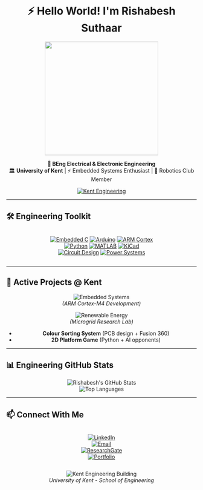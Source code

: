 <div align="center">
  
# ⚡ Hello World! I'm Rishabesh Suthaar  

<img src="https://media.giphy.com/media/v1.Y2lkPTc5MGI3NjExcDhyYnRjY2N4d2V1Y2VqY2Z2Z3J5eWxqY2l4Y3BhbjB1bmRqYyZlcD12MV9pbnRlcm5hbF9naWZfYnlfaWQmY3Q9Zw/l0HU7JI1Ac0sK3Q9a/giphy.gif" width="300">  

**🔌 BEng Electrical & Electronic Engineering**  
🏛️ **University of Kent** | ⚡ Embedded Systems Enthusiast | 🤖 Robotics Club Member  

[![Kent Engineering](https://img.shields.io/badge/University_of_Kent-00205B?style=for-the-flat&logo=university&logoColor=white)](https://www.kent.ac.uk/engineering)  

</div>

---

## **🛠️ Engineering Toolkit**  

<div align="center" style="display: flex; flex-wrap: wrap; gap: 10px; justify-content: center;">

[![Embedded C](https://img.shields.io/badge/Embedded_C-A8B9CC?style=for-the-badge&logo=c&logoColor=black)](https://github.com/topics/embedded-c)
[![Arduino](https://img.shields.io/badge/Arduino-00979D?style=for-the-badge&logo=arduino&logoColor=white)](https://github.com/topics/arduino)
[![ARM Cortex](https://img.shields.io/badge/ARM_Cortex-M-0091BD?style=for-the-badge&logo=arm&logoColor=white)](https://github.com/topics/arm-cortex)  
[![Python](https://img.shields.io/badge/Python-3776AB?style=for-the-badge&logo=python&logoColor=white)](https://github.com/topics/python)
[![MATLAB](https://img.shields.io/badge/MATLAB-0076A8?style=for-the-badge&logo=mathworks&logoColor=white)](https://github.com/topics/matlab)
[![KiCad](https://img.shields.io/badge/KiCad-314CB0?style=for-the-badge&logo=kicad&logoColor=white)](https://github.com/topics/kicad)  
[![Circuit Design](https://img.shields.io/badge/Circuit_Design-FF6600?style=for-the-badge&logo=circuit-diagram&logoColor=white)](https://github.com/topics/electronics)
[![Power Systems](https://img.shields.io/badge/Power_Systems-FF0000?style=for-the-badge&logo=power-plug&logoColor=white)](https://github.com/topics/power-electronics)

</div>

---

## **🔬 Active Projects @ Kent**  

<div align="center">
  
![Embedded Systems](https://media.giphy.com/media/VbnUQpnihPSIgIXuZv/giphy.gif)  
*(ARM Cortex-M4 Development)*  

![Renewable Energy](https://media.giphy.com/media/ZdFjZfTpzPtUY/giphy.gif)  
*(Microgrid Research Lab)*  

- **Colour Sorting System** (PCB design + Fusion 360)  
- **2D Platform Game** (Python + AI opponents)  

</div>

---

## **📊 Engineering GitHub Stats**  

<div align="center">
  
![Rishabesh's GitHub Stats](https://github-readme-stats.vercel.app/api?username=rishabesh&show_icons=true&theme=dark&hide_border=true&bg_color=00205B&title_color=00FFFF&icon_color=00FFFF&text_color=FFFFFF)  
![Top Languages](https://github-readme-stats.vercel.app/api/top-langs/?username=rishabesh&layout=compact&theme=dark&hide_border=true&bg_color=00205B&title_color=00FFFF&text_color=FFFFFF)  

</div>

---

## **📫 Connect With Me**  

<div align="center" style="display: flex; flex-wrap: wrap; gap: 10px; justify-content: center;">

[![LinkedIn](https://img.shields.io/badge/LinkedIn-Connect_Professionally-0077B5?style=for-the-badge&logo=linkedin&logoColor=white)](https://linkedin.com/in/rishabesh)  
[![Email](https://img.shields.io/badge/Email-rishabesh@kent.ac.uk-D14836?style=for-the-badge&logo=gmail&logoColor=white)](mailto:rishabesh@kent.ac.uk)  
[![ResearchGate](https://img.shields.io/badge/ResearchGate-Follow_My_Work-00CCBB?style=for-the-badge&logo=researchgate&logoColor=white)](https://www.researchgate.net/)  
[![Portfolio](https://img.shields.io/badge/Portfolio-My_Projects-FF5722?style=for-the-badge&logo=about.me&logoColor=white)](https://yourportfolio.com)  

</div>

<div align="center">
  
![Kent Engineering Building](https://media.giphy.com/media/3o7TKR1AtmQxMZtq9a/giphy.gif)  
*University of Kent - School of Engineering*  

</div>
